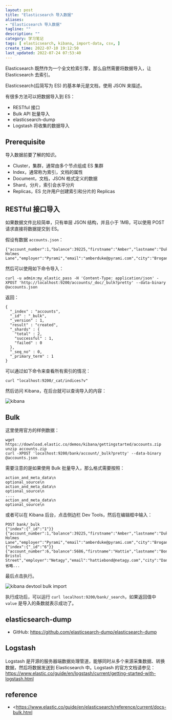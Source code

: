 ```yaml
---
layout: post
title: "Elasticsearch 导入数据"
aliases:
- "Elasticsearch 导入数据"
tagline: ""
description: ""
category: 学习笔记
tags: [ elasticsearch, kibana, import-data, csv, ]
create_time: 2022-07-10 19:12:50
last_updated: 2022-07-24 07:53:40
---
```


Elasticsearch 既然作为一个全文检索引擎，那么自然需要将数据导入，让 Elasticsearch 去索引。

Elasticsearch(后简写为 ES) 的基本单元是文档，使用 JSON 来描述。

有很多方法可以把数据导入到 ES：

- RESTful 接口
- Bulk API 批量导入
- elasticsearch-dump
- Logstash 将收集的数据导入

## Prerequisite
导入数据前要了解的知识。

- Cluster，集群，通常由多个节点组成 ES 集群
- Index，通常称为索引，文档的属性
- Document，文档，JSON 格式定义的数据
- Shard，分片，索引会水平分片
- Replicas，ES 允许用户创建索引和分片的 Replicas

## RESTful 接口导入
如果数据文件比较简单，只有单层 JSON 结构，并且小于 1MB，可以使用 POST 请求直接将数据提交到 ES。

假设有数据 `accounts.json`：

```
{"account_number":1,"balance":39225,"firstname":"Amber","lastname":"Duke","age":32,"gender":"M","address":"880 Holmes Lane","employer":"Pyrami","email":"amberduke@pyrami.com","city":"Brogan","state":"IL"}
```

然后可以使用如下命令导入：

```
curl -u admin:my_elastic_pass -H 'Content-Type: application/json' -XPOST 'http://localhost:9200/accounts/_doc/_bulk?pretty' --data-binary @accounts.json
```

返回：

```
{
  "_index" : "accounts",
  "_id" : "_bulk",
  "_version" : 1,
  "result" : "created",
  "_shards" : {
    "total" : 2,
    "successful" : 1,
    "failed" : 0
  },
  "_seq_no" : 0,
  "_primary_term" : 1
}
```

可以通过如下命令来查看所有索引的情况：

```
curl "localhost:9200/_cat/indices?v"
```

然后访问 Kibana，在后台就可以查询导入的内容：

![kibana](https://img.gtk.pw/i/2022/07/24/62dd2e9c827b7.png)

## Bulk

这里使用官方的样例数据：

```
wget https://download.elastic.co/demos/kibana/gettingstarted/accounts.zip
unzip accounts.zip
curl -XPOST 'localhost:9200/bank/account/_bulk?pretty' --data-binary @accounts.json
```

需要注意的是如果使用 Bulk 批量导入，那么格式需要按照：

```
action_and_meta_data\n
optional_source\n
action_and_meta_data\n
optional_source\n
....
action_and_meta_data\n
optional_source\n
```

或者可以在 Kibana 后台，点击侧边栏 Dev Tools，然后在编辑框中输入：

```
POST bank/_bulk
{"index":{"_id":"1"}}
{"account_number":1,"balance":39225,"firstname":"Amber","lastname":"Duke","age":32,"gender":"M","address":"880 Holmes Lane","employer":"Pyrami","email":"amberduke@pyrami.com","city":"Brogan","state":"IL"}
{"index":{"_id":"6"}}
{"account_number":6,"balance":5686,"firstname":"Hattie","lastname":"Bond","age":36,"gender":"M","address":"671 Bristol Street","employer":"Netagy","email":"hattiebond@netagy.com","city":"Dante","state":"TN"}
省略...
```

最后点击执行。

![kibana devtool bulk import](https://img.gtk.pw/i/2022/07/24/62dd30e2b1781.png)

执行成功后，可以运行 `curl localhost:9200/bank/_search`，如果返回值中 `value` 是导入的条数就表示成功了。

## elasticsearch-dump

- GitHub: <https://github.com/elasticsearch-dump/elasticsearch-dump>

## Logstash
Logstash 是开源的服务器端数据处理管道，能够同时从多个来源采集数据、转换数据，然后将数据发送到 Elasticsearch 中。Logstash 的官方文档请参见：<https://www.elastic.co/guide/en/logstash/current/getting-started-with-logstash.html>

## reference

- <https://www.elastic.co/guide/en/elasticsearch/reference/current/docs-bulk.html
